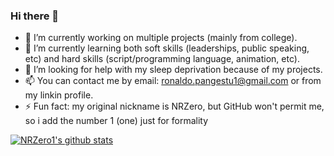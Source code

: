 ### Hi there 👋

<!--
**NRZero1/NRZero1** is a ✨ _special_ ✨ repository because its `README.md` (this file) appears on your GitHub profile.

Here are some ideas to get you started:-->

- 🔭 I’m currently working on multiple projects (mainly from college).
- 🌱 I’m currently learning both soft skills (leaderships, public speaking, etc) and hard skills (script/programming language, animation, etc).
- 🤔 I’m looking for help with my sleep deprivation because of my projects.
- 📫 You can contact me by email: ronaldo.pangestu1@gmail.com or from my linkin profile.
- ⚡ Fun fact: my original nickname is NRZero, but GitHub won't permit me, so i add the number 1 (one) just for formality

<!--- 👯 I’m looking to collaborate on ...-->
<!--- 💬 Ask me about ...-->

[![NRZero1's github stats](https://github-readme-stats.vercel.app/api?username=NRZero1&count_private=true&show_icons=true&theme=merko)](https://github.com/NRZero1/NRZero1)
